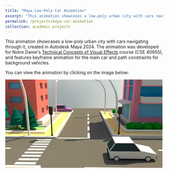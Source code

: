 ```yaml
---
title: "Maya Low-Poly Car Animation"
excerpt: "This animation showcases a low-poly urban city with cars navigating through it, created in Maya. The project features keyframe animation for the main car and path constraints for background vehicles.<br><a href='https://youtu.be/hP1KAbyu5sE?si=9tbQctQmZQFwYepB'><img src='/images/maya_cars.png'></a>"
permalink: /projects/maya-car-animation
collection: academic-projects
---
```


This animation showcases a low-poly urban city with cars navigating through it, created in Autodesk Maya 2024. The animation was developed for Notre Dame's [Technical Concepts of Visual Effects](https://vfx.cse.nd.edu/vfx/) course (CSE 40655), and features keyframe animation for the main car and path constraints for background vehicles.

You can view the animation by clicking on the image below:

<a href='https://youtu.be/hP1KAbyu5sE?si=9tbQctQmZQFwYepB'><img src='/images/maya_cars.png'></a>